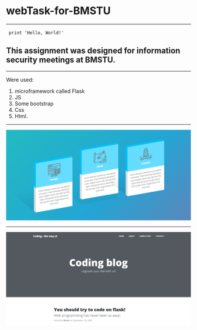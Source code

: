 # webTask-for-BMSTU
* * *
     print 'Hello, World!'


## This assignment was designed for information security meetings at BMSTU. 
* * *

Were used:
1. microframework called Flask 
1. JS
1. Some bootstrap
1. Css  
1. Html.
* * *
![alt text](/indexPage.png)
* * *
![alt text](/codePage.png )
